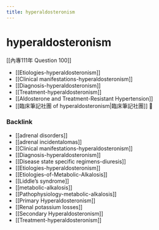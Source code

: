 ```yaml
---
title: hyperaldosteronism
---
```


# hyperaldosteronism

[[內專111年 Question 100]]

- [[Etiologies-hyperaldosteronism]]
- [[Clinical manifestations-hyperaldosteronism]]
- [[Diagnosis-hyperaldosteronism]]
- [[Treatment-hyperaldosteronism]]
- [[Aldosterone and Treatment-Resistant Hypertension]]
- [[臨床筆記社團 of hyperaldosteronism|臨床筆記社團]] 󰒖

### Backlink

- [[adrenal disorders]]
- [[adrenal incidentalomas]]
- [[Clinical manifestations-hyperaldosteronism]]
- [[Diagnosis-hyperaldosteronism]]
- [[Disease state specific regimens-diuresis]]
- [[Etiologies-hyperaldosteronism]]
- [[Etiologies-of-Metabolic-Alkalosis]]
- [[Liddle’s syndrome]]
- [[metabolic-alkalosis]]
- [[Pathophysiology-metabolic-alkalosis]]
- [[Primary Hyperaldosteronism]]
- [[Renal potassium losses]]
- [[Secondary Hyperaldosteronism]]
- [[Treatment-hyperaldosteronism]]
